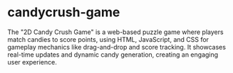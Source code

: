 # candycrush-game
The "2D Candy Crush Game" is a web-based puzzle game where players match candies to score points, using HTML, JavaScript, and CSS for gameplay mechanics like drag-and-drop and score tracking. It showcases real-time updates and dynamic candy generation, creating an engaging user experience.
